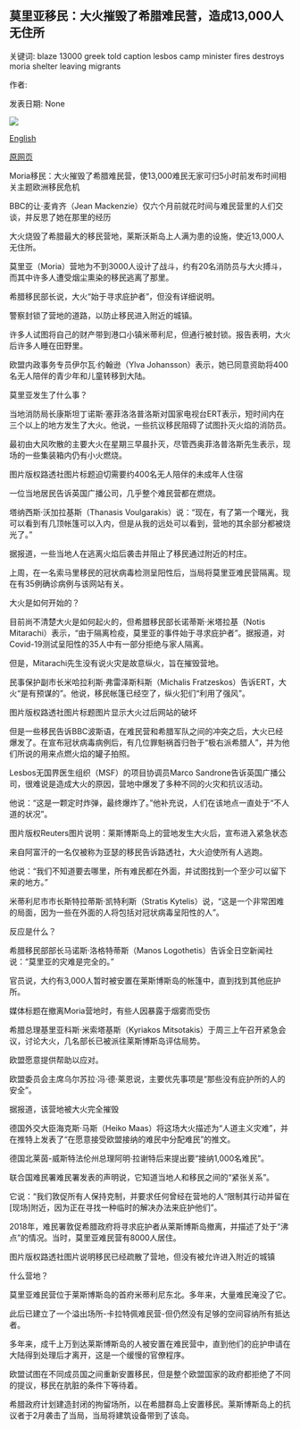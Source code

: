 ## 莫里亚移民：大火摧毁了希腊难民营，造成13,000人无住所

关键词: blaze 13000 greek told caption lesbos camp minister fires destroys moria shelter leaving migrants

作者: 

发表日期: None

![](https://ichef.bbci.co.uk/news/1024/branded_news/18060/production/_114300489_hi063244513.jpg)

[English](Moria%20migrants%3A%20Fire%20destroys%20Greek%20camp%20leaving%2013%2C000%20without%20shelter.md)

[原网页](https://www.bbc.com/news/world-europe-54082201)

Moria移民：大火摧毁了希腊难民营，使13,000难民无家可归5小时前发布时间相关主题欧洲移民危机

BBC的让·麦肯齐（Jean Mackenzie）仅六个月前就花时间与难民营里的人们交谈，并反思了她在那里的经历

大火烧毁了希腊最大的移民营地，莱斯沃斯岛上人满为患的设施，使近13,000人无住所。

莫里亚（Moria）营地为不到3000人设计了战斗，约有20名消防员与大火搏斗，而其中许多人遭受烟尘熏染的移民逃离了那里。

希腊移民部长说，大火“始于寻求庇护者”，但没有详细说明。

警察封锁了营地的道路，以防止移民进入附近的城镇。

许多人试图将自己的财产带到港口小镇米蒂利尼，但通行被封锁。报告表明，大火后许多人睡在田野里。

欧盟内政事务专员伊尔瓦·约翰逊（Ylva Johansson）表示，她已同意资助将400名无人陪伴的青少年和儿童转移到大陆。

莫里亚发生了什么事？

当地消防局长康斯坦丁诺斯·塞菲洛洛普洛斯对国家电视台ERT表示，短时间内在三个以上的地方发生了大火。他说，一些抗议移民阻碍了试图扑灭火焰的消防员。

最初由大风吹散的主要大火在星期三早晨扑灭，尽管西奥菲洛普洛斯先生表示，现场的一些集装箱内仍有小火燃烧。

图片版权路透社图片标题迫切需要约400名无人陪伴的未成年人住宿

一位当地居民告诉英国广播公司，几乎整个难民营都在燃烧。

塔纳西斯·沃加拉基斯（Thanasis Voulgarakis）说：“现在，有了第一个曙光，我可以看到有几顶帐篷可以入内，但是从我的远处可以看到，营地的其余部分都被烧光了。”

据报道，一些当地人在逃离火焰后袭击并阻止了移民通过附近的村庄。

上周，在一名索马里移民的冠状病毒检测呈阳性后，当局将莫里亚难民营隔离。现在有35例确诊病例与该网站有关。

大火是如何开始的？

目前尚不清楚大火是如何起火的，但希腊移民部长诺蒂斯·米塔拉基（Notis Mitarachi）表示，“由于隔离检疫，莫里亚的事件始于寻求庇护者”。据报道，对Covid-19测试呈阳性的35人中有一部分拒绝与家人隔离。

但是，Mitarachi先生没有说火灾是故意纵火，旨在摧毁营地。

民事保护副市长米哈拉利斯·弗雷泽斯科斯（Michalis Fratzeskos）告诉ERT，大火“是有预谋的”。他说，移民帐篷已经空了，纵火犯们“利用了强风”。

图片版权路透社图片标题图片显示大火过后网站的破坏

但是一些移民告诉BBC波斯语，在难民营和希腊军队之间的冲突之后，大火已经爆发了。在宣布冠状病毒病例后，有几位罪魁祸首归咎于“极右派希腊人”，并为他们所说的用来点燃火焰的罐子拍照。

Lesbos无国界医生组织（MSF）的项目协调员Marco Sandrone告诉英国广播公司，很难说是造成大火的原因，营地中爆发了多种不同的火灾和抗议活动。

他说：“这是一颗定时炸弹，最终爆炸了。”他补充说，人们在该地点一直处于“不人道的状况”。

图片版权Reuters图片说明：莱斯博斯岛上的营地发生大火后，宣布进入紧急状态

来自阿富汗的一名仅被称为亚瑟的移民告诉路透社，大火迫使所有人逃跑。

他说：“我们不知道要去哪里，所有难民都在外面，并试图找到一个至少可以留下来的地方。”

米蒂利尼市市长斯特拉蒂斯·凯特利斯（Stratis Kytelis）说，“这是一个非常困难的局面，因为一些在外面的人将包括对冠状病毒呈阳性的人”。

反应是什么？

希腊移民部部长马诺斯·洛格特蒂斯（Manos Logothetis）告诉全日空新闻社说：“莫里亚的灾难是完全的。”

官员说，大约有3,000人暂时被安置在莱斯博斯岛的帐篷中，直到找到其他庇护所。

媒体标题在撤离Moria营地时，有些人因暴露于烟雾而受伤

希腊总理基里亚科斯·米索塔基斯（Kyriakos Mitsotakis）于周三上午召开紧急会议，讨论大火，几名部长已被派往莱斯博斯岛评估局势。

欧盟愿意提供帮助以应对。

欧盟委员会主席乌尔苏拉·冯·德·莱恩说，主要优先事项是“那些没有庇护所的人的安全”。

据报道，该营地被大火完全摧毁

德国外交大臣海克斯·马斯（Heiko Maas）将这场大火描述为“人道主义灾难”，并在推特上发表了“在愿意接受欧盟接纳的难民中分配难民”的推文。

德国北莱茵-威斯特法伦州总理阿明·拉谢特后来提出要“接纳1,000名难民”。

联合国难民署难民署发表的声明说，它知道当地人和移民之间的“紧张关系”。

它说：“我们敦促所有人保持克制，并要求任何曾经在营地的人“限制其行动并留在[现场]附近，因为正在寻找一种临时的解决办法来庇护他们”。

2018年，难民署敦促希腊政府将寻求庇护者从莱斯博斯岛撤离，并描述了处于“沸点”的情况。当时，莫里亚难民营有8000人居住。

图片版权路透社图片说明移民已经疏散了营地，但没有被允许进入附近的城镇

什么营地？

莫里亚难民营位于莱斯博斯岛的首府米蒂利尼东北。多年来，大量难民淹没了它。

此后已建立了一个溢出场所-卡拉特佩难民营-但仍然没有足够的空间容纳所有抵达者。

多年来，成千上万到达莱斯博斯岛的人被安置在难民营中，直到他们的庇护申请在大陆得到处理后才离开，这是一个缓慢的官僚程序。

欧盟试图在不同成员国之间重新安置移民，但是整个欧盟国家的政府都拒绝了不同的提议，移民在肮脏的条件下等待着。

希腊政府计划建造封闭的拘留场所，以在希腊群岛上安置移民。莱斯博斯岛上的抗议者于2月袭击了当局，当局将建筑设备带到了该岛。